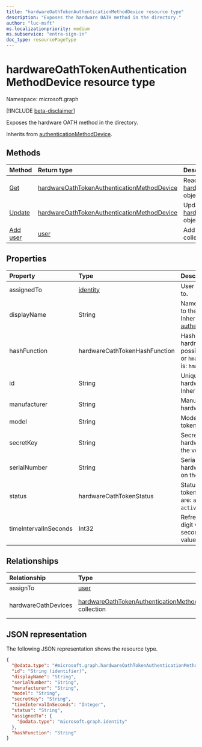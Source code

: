 ```yaml
---
title: "hardwareOathTokenAuthenticationMethodDevice resource type"
description: "Exposes the hardware OATH method in the directory."
author: "luc-msft"
ms.localizationpriority: medium
ms.subservice: "entra-sign-in"
doc_type: resourcePageType
---
```


# hardwareOathTokenAuthenticationMethodDevice resource type

Namespace: microsoft.graph

[!INCLUDE [beta-disclaimer](../../includes/beta-disclaimer.md)]

Exposes the hardware OATH method in the directory.

Inherits from [authenticationMethodDevice](../resources/authenticationmethoddevice.md).


## Methods
|Method|Return type|Description|
|:---|:---|:---|
|[Get](../api/hardwareoathtokenauthenticationmethoddevice-get.md)|[hardwareOathTokenAuthenticationMethodDevice](../resources/hardwareoathtokenauthenticationmethoddevice.md)|Read the properties and relationships of a [hardwareOathTokenAuthenticationMethodDevice](../resources/hardwareoathtokenauthenticationmethoddevice.md) object.|
|[Update](../api/hardwareoathtokenauthenticationmethoddevice-update.md)|[hardwareOathTokenAuthenticationMethodDevice](../resources/hardwareoathtokenauthenticationmethoddevice.md)|Update the properties of a [hardwareOathTokenAuthenticationMethodDevice](../resources/hardwareoathtokenauthenticationmethoddevice.md) object.|
|[Add user](../api/hardwareoathtokenauthenticationmethoddevice-post-assignto.md)|[user](../resources/user.md)|Add assignTo by posting to the assignTo collection.|

## Properties
|Property|Type|Description|
|:---|:---|:---|
|assignedTo|[identity](../resources/intune-identity.md)|User the token is assigned to.|
|displayName|String|Name that can be provided to the hardware OATH token.  Inherited from [authenticationMethodDevice](../resources/authenticationmethoddevice.md).|
|hashFunction|hardwareOathTokenHashFunction|Hash function of the hardrware token. The possible values are: `hmacsha1` or `hmacsha256`. Default value is: `hmacsha1`.|
|id|String|Unique identifier of the hardware OATH token. Inherited from [entity](../resources/entity.md).|
|manufacturer|String|Manufacturer name of the hardware token.|
|model|String|Model name of the hardware token.|
|secretKey|String|Secret key of the specific hardware token, provided by the vendor.|
|serialNumber|String|Serial number of the specific hardware token, often found on the back of the device.|
|status|hardwareOathTokenStatus|Status of the hardware OATH token.The possible values are: `available`, `assigned`, `activated`, `failedActivation`.|
|timeIntervalInSeconds|Int32|Refresh interval of the 6-digit verification code, in seconds. The possible values are: 30 or 60.|

## Relationships
|Relationship|Type|Description|
|:---|:---|:---|
|assignTo|[user](../resources/user.md)|Assign the hardware OATH token to a user.|
|hardwareOathDevices|[hardwareOathTokenAuthenticationMethodDevice](../resources/hardwareoathtokenauthenticationmethoddevice.md) collection|Exposes the hardware OATH method on the user object. Inherited from [microsoft.graph.authenticationMethodDevice](../resources/authenticationmethoddevice.md)|

## JSON representation
The following JSON representation shows the resource type.
<!-- {
  "blockType": "resource",
  "keyProperty": "id",
  "@odata.type": "microsoft.graph.hardwareOathTokenAuthenticationMethodDevice",
  "baseType": "microsoft.graph.authenticationMethodDevice",
  "openType": false
}
-->
``` json
{
  "@odata.type": "#microsoft.graph.hardwareOathTokenAuthenticationMethodDevice",
  "id": "String (identifier)",
  "displayName": "String",
  "serialNumber": "String",
  "manufacturer": "String",
  "model": "String",
  "secretKey": "String",
  "timeIntervalInSeconds": "Integer",
  "status": "String",
  "assignedTo": {
    "@odata.type": "microsoft.graph.identity"
  },
  "hashFunction": "String"
}
```
